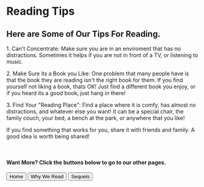 
 <html>
   <head>
   </head>
   <body>
<h1> Reading Tips
</h1>
<h2> Here are Some of Our Tips For Reading.
</h2>
<p> 1. Can't Concentrate: Make sure you are in an enviroment that has no distractions.  Sometimes it helps if you are not in front of a TV, or listening to music.
</p>
<p> 2. Make Sure its a Book you Like: One problem that many people have is that the book they are reading isn't the right book for them.  If you find yourself not liking a book, thats OK! Just find a different book you enjoy, or if you heard its a good book, just hang in there!
</p>
<p> 3. Find Your "Reading Place": Find a place where it is comfy, has almost no distractions, and whatever else you want!  It can be a special chair, the family couch, your bed, a bench at the park, or anywhere that you like!
</p>
<p> If you find something that works for you, share it with friends and family.  A good idea is worth being shared!
</p>
<br/>
<h4> Want More?  Click the buttons below to go to our other pages.
</h4>
<a href="https://astarcoder.github.io/GoodBooks/"><button>Home</button></a>
<a href="https://astarcoder.github.io/GoodBooks/why-we-read"><button>Why We Read</button></a>
<a href="https://astarcoder.github.io/GoodBooks/sequels"><button>Sequels</button></a>
